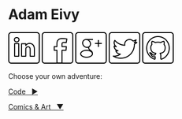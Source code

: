 
# Adam Eivy

<div id="social">
	<a rel="nofollow" accesskey="l" href="http://www.linkedin.com/in/antic" title="antic on LinkedIn"><img src="img/icon/linkedin.svg" alt="Li" /></a>
	<a rel="nofollow" accesskey="f" href="http://facebook.com/atomantic" title="atomantic on Facebook"><img src="img/icon/facebook.svg" alt="Fb" /></a>
    <a title="antic on Google+" href="https://plus.google.com/106473830349927971727" accesskey="g" rel="nofollow"><img alt="G+" src="img/icon/google.svg" /></a>
	<a rel="nofollow" accesskey="t" href="http://twitter.com/antic" title="antic on Twitter"><img src="img/icon/twitter.svg" alt="T" /></a>
    <a rel="nofollow" accesskey="h" href="http://github.com/atomantic" title="atomantic on github"><img src="img/icon/github.svg" alt="G" /></a>
</div>

Choose your own adventure:

<a href="#" class="navigate-right">Code &nbsp; &#9654;</a>

<a href="#" class="navigate-down">Comics &amp; Art &nbsp; &#9660;</a>